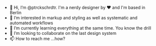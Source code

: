 - 👋 Hi, I’m @ptrckschrdtr. I'm a nerdy designer by ♥️ and I'm based in Berlin 
- 👀 I’m interested in markup and styling as well as systematic and automated workflows 
- 🌱 I’m currently learning everything at the same time. You know the drill 
- 💞️ I’m looking to collaborate on the last design system 
- 📫 How to reach me ...how?

<!---
ptrckschrdtr-pzn/ptrckschrdtr-pzn is a ✨ special ✨ repository because its `README.md` (this file) appears on your GitHub profile.
You can click the Preview link to take a look at your changes.
--->
